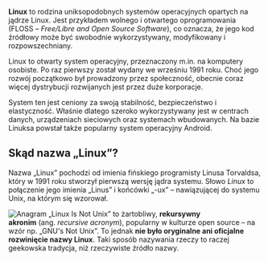 **Linux** to rodzina uniksopodobnych systemów operacyjnych opartych na jądrze Linux. Jest przykładem wolnego i otwartego oprogramowania (FLOSS – *Free/Libre and Open Source Software*), co oznacza, że jego kod źródłowy może być swobodnie wykorzystywany, modyfikowany i rozpowszechniany.

Linux to otwarty system operacyjny, przeznaczony m.in. na komputery osobiste. Po raz pierwszy został wydany we wrześniu 1991 roku. Choć jego rozwój początkowo był prowadzony przez społeczność, obecnie coraz więcej dystrybucji rozwijanych jest przez duże korporacje.

System ten jest ceniony za swoją stabilność, bezpieczeństwo i elastyczność. Właśnie dlatego szeroko wykorzystywany jest w centrach danych, urządzeniach sieciowych oraz systemach wbudowanych. Na bazie Linuksa powstał także popularny system operacyjny Android.

## Skąd nazwa „Linux”?

Nazwa „Linux” pochodzi od imienia fińskiego programisty Linusa Torvaldsa, który w 1991 roku stworzył pierwszą wersję jądra systemu. Słowo *Linux* to połączenie jego imienia „Linus” i końcówki „-ux” – nawiązującej do systemu Unix, na którym się wzorował.


![Anagram](/grafiki/01.Linux_anagram.png)
„Linux Is Not Unix” to żartobliwy, **rekursywny akronim** (ang. _recursive acronym_), popularny w kulturze open source – na wzór np. „GNU's Not Unix”. To jednak **nie było oryginalne ani oficjalne rozwinięcie nazwy Linux**. Taki sposób nazywania rzeczy to raczej geekowska tradycja, niż rzeczywiste źródło nazwy.
